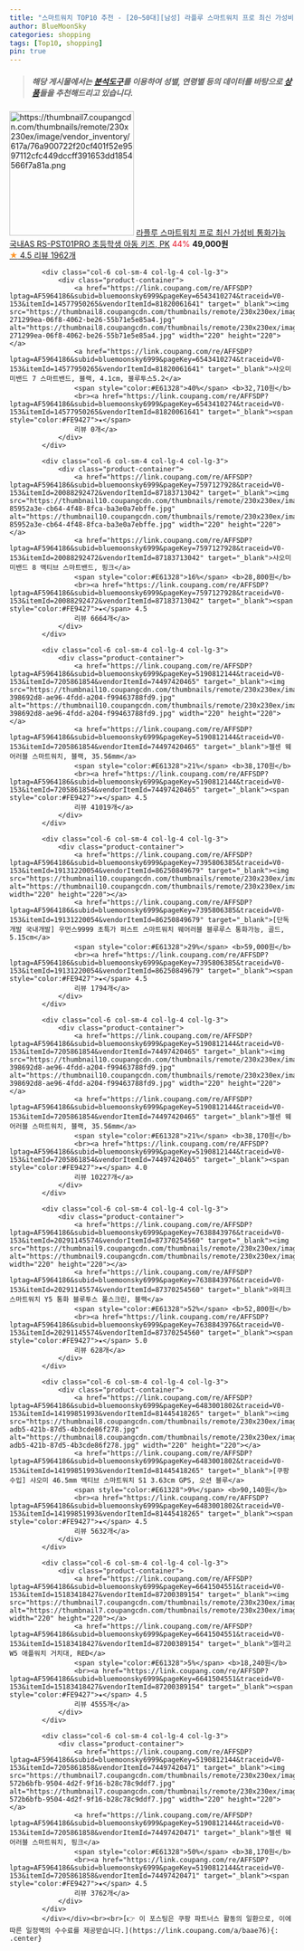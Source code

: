 ```yaml
---
title: "스마트워치 TOP10 추천 - [20~50대][남성] 라플루 스마트워치 프로 최신 가성비 통화가능 국내AS RS-PST01PRO 초등학생 아동 키즈, PK"
author: BlueMoonSky
categories: shopping
tags: [Top10, shopping]
pin: true
---
```


> ##### 해당 게시물에서는 [**분석도구**](https://itemscout.io/)를 이용하여 **성별**, **연령별** 등의 데이터를 바탕으로 [**상품**](https://link.coupang.com/a/baae76)들을 추천해드리고 있습니다.
<div class="container"><div class="row">
            <div class="col-6 col-sm-4 col-lg-4 col-lg-3">
                <div class="product-container">
                    <a href="https://link.coupang.com/re/AFFSDP?lptag=AF5964186&subid=bluemoonsky6999&pageKey=7672826081&traceid=V0-153&itemId=20472847628&vendorItemId=87359162483" target="_blank"><img src="https://thumbnail7.coupangcdn.com/thumbnails/remote/230x230ex/image/vendor_inventory/617a/76a900722f20cf401f52e9597112cfc449dccff391653dd1854566f7a81a.png" alt="https://thumbnail7.coupangcdn.com/thumbnails/remote/230x230ex/image/vendor_inventory/617a/76a900722f20cf401f52e9597112cfc449dccff391653dd1854566f7a81a.png" width="220" height="220"></a>
                    <a href="https://link.coupang.com/re/AFFSDP?lptag=AF5964186&subid=bluemoonsky6999&pageKey=7672826081&traceid=V0-153&itemId=20472847628&vendorItemId=87359162483" target="_blank">라플루 스마트워치 프로 최신 가성비 통화가능 국내AS RS-PST01PRO 초등학생 아동 키즈, PK</a>
                    <span style="color:#E61328">44%</span> <b>49,000원</b>
                    <br><a href="https://link.coupang.com/re/AFFSDP?lptag=AF5964186&subid=bluemoonsky6999&pageKey=7672826081&traceid=V0-153&itemId=20472847628&vendorItemId=87359162483" target="_blank"><span style="color:#FE9427">★</span> 4.5
                    리뷰 1962개</a>
                </div>
            </div>
            
            <div class="col-6 col-sm-4 col-lg-4 col-lg-3">
                <div class="product-container">
                    <a href="https://link.coupang.com/re/AFFSDP?lptag=AF5964186&subid=bluemoonsky6999&pageKey=6543410274&traceid=V0-153&itemId=14577950265&vendorItemId=81820061641" target="_blank"><img src="https://thumbnail8.coupangcdn.com/thumbnails/remote/230x230ex/image/retail/images/7791755601488894-271299ea-06f8-4062-be26-55b71e5e85a4.jpg" alt="https://thumbnail8.coupangcdn.com/thumbnails/remote/230x230ex/image/retail/images/7791755601488894-271299ea-06f8-4062-be26-55b71e5e85a4.jpg" width="220" height="220"></a>
                    <a href="https://link.coupang.com/re/AFFSDP?lptag=AF5964186&subid=bluemoonsky6999&pageKey=6543410274&traceid=V0-153&itemId=14577950265&vendorItemId=81820061641" target="_blank">샤오미 미밴드 7 스마트밴드, 블랙, 4.1cm, 블루투스5.2</a>
                    <span style="color:#E61328">40%</span> <b>32,710원</b>
                    <br><a href="https://link.coupang.com/re/AFFSDP?lptag=AF5964186&subid=bluemoonsky6999&pageKey=6543410274&traceid=V0-153&itemId=14577950265&vendorItemId=81820061641" target="_blank"><span style="color:#FE9427">★</span> 
                    리뷰 0개</a>
                </div>
            </div>
            
            <div class="col-6 col-sm-4 col-lg-4 col-lg-3">
                <div class="product-container">
                    <a href="https://link.coupang.com/re/AFFSDP?lptag=AF5964186&subid=bluemoonsky6999&pageKey=7597127928&traceid=V0-153&itemId=20088292472&vendorItemId=87183713042" target="_blank"><img src="https://thumbnail10.coupangcdn.com/thumbnails/remote/230x230ex/image/retail/images/2218440832413109-85952a3e-cb64-4f48-8fca-ba3e0a7ebffe.jpg" alt="https://thumbnail10.coupangcdn.com/thumbnails/remote/230x230ex/image/retail/images/2218440832413109-85952a3e-cb64-4f48-8fca-ba3e0a7ebffe.jpg" width="220" height="220"></a>
                    <a href="https://link.coupang.com/re/AFFSDP?lptag=AF5964186&subid=bluemoonsky6999&pageKey=7597127928&traceid=V0-153&itemId=20088292472&vendorItemId=87183713042" target="_blank">샤오미 미밴드 8 액티브 스마트밴드, 핑크</a>
                    <span style="color:#E61328">16%</span> <b>28,800원</b>
                    <br><a href="https://link.coupang.com/re/AFFSDP?lptag=AF5964186&subid=bluemoonsky6999&pageKey=7597127928&traceid=V0-153&itemId=20088292472&vendorItemId=87183713042" target="_blank"><span style="color:#FE9427">★</span> 4.5
                    리뷰 6664개</a>
                </div>
            </div>
            
            <div class="col-6 col-sm-4 col-lg-4 col-lg-3">
                <div class="product-container">
                    <a href="https://link.coupang.com/re/AFFSDP?lptag=AF5964186&subid=bluemoonsky6999&pageKey=5190812144&traceid=V0-153&itemId=7205861854&vendorItemId=74497420465" target="_blank"><img src="https://thumbnail10.coupangcdn.com/thumbnails/remote/230x230ex/image/retail/images/628138009869656-398692d8-ae96-4fdd-a204-f99463788fd9.jpg" alt="https://thumbnail10.coupangcdn.com/thumbnails/remote/230x230ex/image/retail/images/628138009869656-398692d8-ae96-4fdd-a204-f99463788fd9.jpg" width="220" height="220"></a>
                    <a href="https://link.coupang.com/re/AFFSDP?lptag=AF5964186&subid=bluemoonsky6999&pageKey=5190812144&traceid=V0-153&itemId=7205861854&vendorItemId=74497420465" target="_blank">젤센 웨어러블 스마트워치, 블랙, 35.56mm</a>
                    <span style="color:#E61328">21%</span> <b>38,170원</b>
                    <br><a href="https://link.coupang.com/re/AFFSDP?lptag=AF5964186&subid=bluemoonsky6999&pageKey=5190812144&traceid=V0-153&itemId=7205861854&vendorItemId=74497420465" target="_blank"><span style="color:#FE9427">★</span> 4.5
                    리뷰 41019개</a>
                </div>
            </div>
            
            <div class="col-6 col-sm-4 col-lg-4 col-lg-3">
                <div class="product-container">
                    <a href="https://link.coupang.com/re/AFFSDP?lptag=AF5964186&subid=bluemoonsky6999&pageKey=7395806385&traceid=V0-153&itemId=19131220054&vendorItemId=86250849679" target="_blank"><img src="https://thumbnail10.coupangcdn.com/thumbnails/remote/230x230ex/image/vendor_inventory/d3e5/437428347c3666f7ea65e1c21cd4df1a4b92f828011938671c8886091fb4.png" alt="https://thumbnail10.coupangcdn.com/thumbnails/remote/230x230ex/image/vendor_inventory/d3e5/437428347c3666f7ea65e1c21cd4df1a4b92f828011938671c8886091fb4.png" width="220" height="220"></a>
                    <a href="https://link.coupang.com/re/AFFSDP?lptag=AF5964186&subid=bluemoonsky6999&pageKey=7395806385&traceid=V0-153&itemId=19131220054&vendorItemId=86250849679" target="_blank">[단독개발 국내개발] 우먼스9999 초특가 퍼스트 스마트워치 웨어러블 블루루스 통화가능, 골드, 5.15cm</a>
                    <span style="color:#E61328">29%</span> <b>59,000원</b>
                    <br><a href="https://link.coupang.com/re/AFFSDP?lptag=AF5964186&subid=bluemoonsky6999&pageKey=7395806385&traceid=V0-153&itemId=19131220054&vendorItemId=86250849679" target="_blank"><span style="color:#FE9427">★</span> 4.5
                    리뷰 1794개</a>
                </div>
            </div>
            
            <div class="col-6 col-sm-4 col-lg-4 col-lg-3">
                <div class="product-container">
                    <a href="https://link.coupang.com/re/AFFSDP?lptag=AF5964186&subid=bluemoonsky6999&pageKey=5190812144&traceid=V0-153&itemId=7205861854&vendorItemId=74497420465" target="_blank"><img src="https://thumbnail10.coupangcdn.com/thumbnails/remote/230x230ex/image/retail/images/628138009869656-398692d8-ae96-4fdd-a204-f99463788fd9.jpg" alt="https://thumbnail10.coupangcdn.com/thumbnails/remote/230x230ex/image/retail/images/628138009869656-398692d8-ae96-4fdd-a204-f99463788fd9.jpg" width="220" height="220"></a>
                    <a href="https://link.coupang.com/re/AFFSDP?lptag=AF5964186&subid=bluemoonsky6999&pageKey=5190812144&traceid=V0-153&itemId=7205861854&vendorItemId=74497420465" target="_blank">젤센 웨어러블 스마트워치, 블랙, 35.56mm</a>
                    <span style="color:#E61328">21%</span> <b>38,170원</b>
                    <br><a href="https://link.coupang.com/re/AFFSDP?lptag=AF5964186&subid=bluemoonsky6999&pageKey=5190812144&traceid=V0-153&itemId=7205861854&vendorItemId=74497420465" target="_blank"><span style="color:#FE9427">★</span> 4.0
                    리뷰 10227개</a>
                </div>
            </div>
            
            <div class="col-6 col-sm-4 col-lg-4 col-lg-3">
                <div class="product-container">
                    <a href="https://link.coupang.com/re/AFFSDP?lptag=AF5964186&subid=bluemoonsky6999&pageKey=7638843976&traceid=V0-153&itemId=20291145574&vendorItemId=87370254560" target="_blank"><img src="https://thumbnail9.coupangcdn.com/thumbnails/remote/230x230ex/image/vendor_inventory/2f63/5d982ede67fa9f67908aa354761cfd14727a91628f3aa3c45414d141a519.jpg" alt="https://thumbnail9.coupangcdn.com/thumbnails/remote/230x230ex/image/vendor_inventory/2f63/5d982ede67fa9f67908aa354761cfd14727a91628f3aa3c45414d141a519.jpg" width="220" height="220"></a>
                    <a href="https://link.coupang.com/re/AFFSDP?lptag=AF5964186&subid=bluemoonsky6999&pageKey=7638843976&traceid=V0-153&itemId=20291145574&vendorItemId=87370254560" target="_blank">와피크 스마트워치 Y5 통화 블루투스 풀스크린, 블랙</a>
                    <span style="color:#E61328">52%</span> <b>52,800원</b>
                    <br><a href="https://link.coupang.com/re/AFFSDP?lptag=AF5964186&subid=bluemoonsky6999&pageKey=7638843976&traceid=V0-153&itemId=20291145574&vendorItemId=87370254560" target="_blank"><span style="color:#FE9427">★</span> 5.0
                    리뷰 628개</a>
                </div>
            </div>
            
            <div class="col-6 col-sm-4 col-lg-4 col-lg-3">
                <div class="product-container">
                    <a href="https://link.coupang.com/re/AFFSDP?lptag=AF5964186&subid=bluemoonsky6999&pageKey=6483001802&traceid=V0-153&itemId=14199851993&vendorItemId=81445418265" target="_blank"><img src="https://thumbnail8.coupangcdn.com/thumbnails/remote/230x230ex/image/retail/images/2022/04/19/10/9/c120ad28-adb5-421b-87d5-4b3cde86f278.jpg" alt="https://thumbnail8.coupangcdn.com/thumbnails/remote/230x230ex/image/retail/images/2022/04/19/10/9/c120ad28-adb5-421b-87d5-4b3cde86f278.jpg" width="220" height="220"></a>
                    <a href="https://link.coupang.com/re/AFFSDP?lptag=AF5964186&subid=bluemoonsky6999&pageKey=6483001802&traceid=V0-153&itemId=14199851993&vendorItemId=81445418265" target="_blank">[쿠팡수입] 샤오미 46.5mm 액티브 스마트워치 S1 3.63cm GPS, 오션 블루</a>
                    <span style="color:#E61328">9%</span> <b>90,140원</b>
                    <br><a href="https://link.coupang.com/re/AFFSDP?lptag=AF5964186&subid=bluemoonsky6999&pageKey=6483001802&traceid=V0-153&itemId=14199851993&vendorItemId=81445418265" target="_blank"><span style="color:#FE9427">★</span> 4.5
                    리뷰 5632개</a>
                </div>
            </div>
            
            <div class="col-6 col-sm-4 col-lg-4 col-lg-3">
                <div class="product-container">
                    <a href="https://link.coupang.com/re/AFFSDP?lptag=AF5964186&subid=bluemoonsky6999&pageKey=6641504551&traceid=V0-153&itemId=15183418427&vendorItemId=87200389154" target="_blank"><img src="https://thumbnail7.coupangcdn.com/thumbnails/remote/230x230ex/image/vendor_inventory/23f4/061e463a03e15396f8d4ed569b3c404bd3d31cae240f53b30873c3e7fa29.jpg" alt="https://thumbnail7.coupangcdn.com/thumbnails/remote/230x230ex/image/vendor_inventory/23f4/061e463a03e15396f8d4ed569b3c404bd3d31cae240f53b30873c3e7fa29.jpg" width="220" height="220"></a>
                    <a href="https://link.coupang.com/re/AFFSDP?lptag=AF5964186&subid=bluemoonsky6999&pageKey=6641504551&traceid=V0-153&itemId=15183418427&vendorItemId=87200389154" target="_blank">엘라고 W5 애플워치 거치대, RED</a>
                    <span style="color:#E61328">5%</span> <b>18,240원</b>
                    <br><a href="https://link.coupang.com/re/AFFSDP?lptag=AF5964186&subid=bluemoonsky6999&pageKey=6641504551&traceid=V0-153&itemId=15183418427&vendorItemId=87200389154" target="_blank"><span style="color:#FE9427">★</span> 4.5
                    리뷰 4555개</a>
                </div>
            </div>
            
            <div class="col-6 col-sm-4 col-lg-4 col-lg-3">
                <div class="product-container">
                    <a href="https://link.coupang.com/re/AFFSDP?lptag=AF5964186&subid=bluemoonsky6999&pageKey=5190812144&traceid=V0-153&itemId=7205861858&vendorItemId=74497420471" target="_blank"><img src="https://thumbnail7.coupangcdn.com/thumbnails/remote/230x230ex/image/retail/images/2367534371499360-572b6bfb-9504-4d2f-9f16-b28c78c9ddf7.jpg" alt="https://thumbnail7.coupangcdn.com/thumbnails/remote/230x230ex/image/retail/images/2367534371499360-572b6bfb-9504-4d2f-9f16-b28c78c9ddf7.jpg" width="220" height="220"></a>
                    <a href="https://link.coupang.com/re/AFFSDP?lptag=AF5964186&subid=bluemoonsky6999&pageKey=5190812144&traceid=V0-153&itemId=7205861858&vendorItemId=74497420471" target="_blank">젤센 웨어러블 스마트워치, 핑크</a>
                    <span style="color:#E61328">50%</span> <b>38,170원</b>
                    <br><a href="https://link.coupang.com/re/AFFSDP?lptag=AF5964186&subid=bluemoonsky6999&pageKey=5190812144&traceid=V0-153&itemId=7205861858&vendorItemId=74497420471" target="_blank"><span style="color:#FE9427">★</span> 4.5
                    리뷰 3762개</a>
                </div>
            </div>
            </div></div><br><br>[👉 이 포스팅은 쿠팡 파트너스 활동의 일환으로, 이에 따른 일정액의 수수료를 제공받습니다.](https://link.coupang.com/a/baae76){: .center}